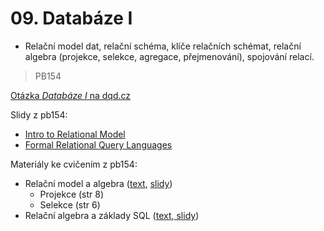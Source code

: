 # 09. Databáze I

* Relační model dat, relační schéma, klíče relačních schémat, relační algebra \(projekce, selekce, agregace, přejmenování\), spojování relací.

> PB154

[Otázka _Databáze I_ na dqd.cz](http://statnice.dqd.cz/home:prog:ap8)

Slidy z pb154:

* [Intro to Relational Model](https://is.muni.cz/el/1433/podzim2016/PB154/um/02-ch2-relational-model.pdf)
* [Formal Relational Query Languages](https://is.muni.cz/el/1433/podzim2016/PB154/um/03-ch6-formal-query-languages.pdf)

Materiály ke cvičením z pb154:

* Relační model a algebra \([text](https://is.muni.cz/auth/el/1433/podzim2014/PB154/worksheet/cv1-priprava-relAlgebra.pdf), [slidy](https://is.muni.cz/auth/el/1433/podzim2014/PB154/worksheet/cv1-cviceni-relAlgebra.pdf)\)
  * Projekce \(str 8\)
  * Selekce \(str 6\)
* Relační algebra a základy SQL \([text](https://is.muni.cz/auth/el/1433/podzim2014/PB154/worksheet/cv2-pripra-relAlgebra_SQL.pdf),[ slidy](https://is.muni.cz/auth/el/1433/podzim2014/PB154/worksheet/cv2-student-relAlgebra_SQL.pdf)\)



